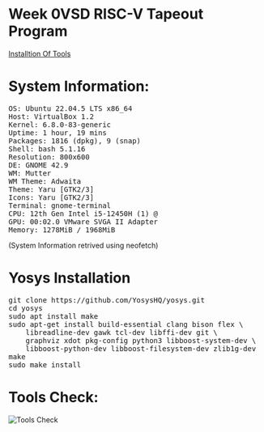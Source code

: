 # Week 0VSD RISC-V Tapeout Program
[Installtion Of Tools](https://www.vlsisystemdesign.com/soc-labs/)

# System Information:
<pre>OS: Ubuntu 22.04.5 LTS x86_64
Host: VirtualBox 1.2
Kernel: 6.8.0-83-generic
Uptime: 1 hour, 19 mins
Packages: 1816 (dpkg), 9 (snap)
Shell: bash 5.1.16
Resolution: 800x600
DE: GNOME 42.9
WM: Mutter
WM Theme: Adwaita
Theme: Yaru [GTK2/3]
Icons: Yaru [GTK2/3]
Terminal: gnome-terminal
CPU: 12th Gen Intel i5-12450H (1) @
GPU: 00:02.0 VMware SVGA II Adapter
Memory: 1278MiB / 1968MiB</pre>
(System Information retrived using neofetch)

# Yosys Installation
<pre>git clone https://github.com/YosysHQ/yosys.git
cd yosys 
sudo apt install make 
sudo apt-get install build-essential clang bison flex \
    libreadline-dev gawk tcl-dev libffi-dev git \
    graphviz xdot pkg-config python3 libboost-system-dev \
    libboost-python-dev libboost-filesystem-dev zlib1g-dev
make 
sudo make install</pre>
# Tools Check:
![Tools Check](https://github.com/thaaroonesaec24-crypto/Week-0-VLSI-Tape-Out/blob/main/pictures.png/Screenshot%20from%202025-09-19%2021-16-07.png)




